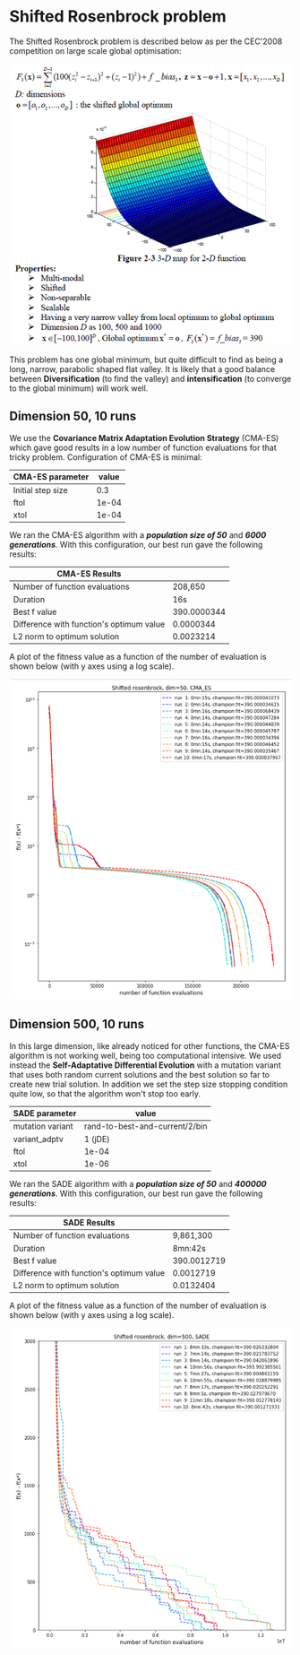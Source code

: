 # Shifted Rosenbrock problem
The Shifted Rosenbrock problem is described below as per the CEC'2008 competition on large scale global optimisation:

![](shifted-rosenbrock-problem.png)

This problem has one global minimum, but quite difficult to find as being a long, narrow, parabolic shaped flat valley. It is likely that a good balance between **Diversification** (to find the valley) and **intensification** (to converge to the global minimum) will work well.

## Dimension 50, 10 runs
We use the **Covariance Matrix Adaptation Evolution Strategy** (CMA-ES) which gave good results in a low number of function evaluations for that tricky problem. Configuration of CMA-ES is minimal:

|CMA-ES parameter|value|
|------------|-----|
|Initial step size|0.3|
|ftol|1e-04|
|xtol|1e-04|

We ran the CMA-ES algorithm with a ***population size of 50*** and ***6000 generations***. With this configuration, our best run gave the following results:

|CMA-ES Results| |
|------------|-----|
|Number of function evaluations|208,650|
|Duration|16s|
|Best f value|390.0000344|
|Difference with function's optimum value|0.0000344|
|L2 norm to optimum solution|0.0023214|

A plot of the fitness value as a function of the number of evaluation is shown below (with y axes using a log scale).

![](shifted-rosenbrock-50-CMAES-log.png)

## Dimension 500, 10 runs
In this large dimension, like already noticed for other functions, the CMA-ES algorithm is not working well, being too computational intensive. We used instead the **Self-Adaptative Differential Evolution** with a mutation variant that uses both random current solutions and the best solution so far to create new trial solution. In addition we set the step size stopping condition quite low, so that the algorithm won't stop too early.

|SADE parameter|value|
|------------|-----|
|mutation variant|rand-to-best-and-current/2/bin|
|variant_adptv|1 (jDE)|
|ftol|1e-04|
|xtol|1e-06|

We ran the SADE algorithm with a ***population size of 50*** and ***400000 generations***. With this configuration, our best run gave the following results:

|SADE Results| |
|------------|-----|
|Number of function evaluations|9,861,300|
|Duration|8mn:42s|
|Best f value|390.0012719|
|Difference with function's optimum value|0.0012719|
|L2 norm to optimum solution|0.0132404|

A plot of the fitness value as a function of the number of evaluation is shown below (with y axes using a log scale).

![](shifted-rosenbrock-500-SADE-log.png)
